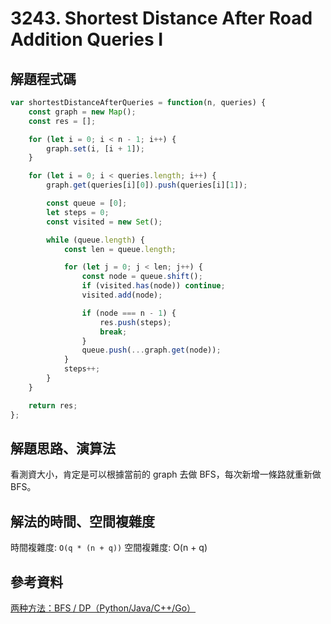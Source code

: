 # 3243. Shortest Distance After Road Addition Queries I

## 解題程式碼

```javascript
var shortestDistanceAfterQueries = function(n, queries) {
    const graph = new Map();
    const res = [];

    for (let i = 0; i < n - 1; i++) {
        graph.set(i, [i + 1]);
    }

    for (let i = 0; i < queries.length; i++) {
        graph.get(queries[i][0]).push(queries[i][1]);

        const queue = [0];
        let steps = 0;
        const visited = new Set();

        while (queue.length) {
            const len = queue.length;

            for (let j = 0; j < len; j++) {
                const node = queue.shift();
                if (visited.has(node)) continue;
                visited.add(node);

                if (node === n - 1) {
                    res.push(steps);
                    break;
                }
                queue.push(...graph.get(node));
            }
            steps++;
        }
    }

    return res;
};
```

## 解題思路、演算法

看測資大小，肯定是可以根據當前的 graph 去做 BFS，每次新增一條路就重新做 BFS。

## 解法的時間、空間複雜度

時間複雜度: `O(q * (n + q))`
空間複雜度: O(n + q)

## 參考資料

[两种方法：BFS / DP（Python/Java/C++/Go）](https://leetcode.cn/problems/shortest-distance-after-road-addition-queries-i/solutions/2869215/liang-chong-fang-fa-bfs-dppythonjavacgo-mgunf/)
